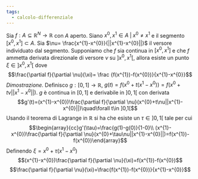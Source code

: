 ```yaml
---
tags:
  - calcolo-differenziale
---
```

Sia $f:A\subseteq\mathbb{R}^{N}\rightarrow\mathbb{R}$ con $A$ aperto. Siano $x^{0}, x^{1}\in A\;|\; x^{0}\neq x^{1}$ e il segmento $[x^{0},x^{1}]\subset A$. Sia $\nu= \frac{x^{1}-x^{0}}{||x^{1}-x^{0}||}$ il versore individuato dal segmento. Supponiamo che $f$ sia continua in $[x^{0}, x^{1}]$ e che $f$ ammetta derivata direzionale di versore $\nu$ su $]x^{0},x^{1}[$, allora esiste un punto $\xi\in]x^{0},x^{1}[$ dove
$$\frac{\partial f}{\partial \nu}(\xi)= \frac {f(x^{1})-f(x^{0})}{x^{1}-x^{0}}$$
*Dimostrazione.* Definisco $g:[0,1]\rightarrow\mathbb{R}$, $g(t)=f(x^{0}+t(x^{1}-x^{0}))=f(x^{0}+t\nu||x^{1}-x^{0}||)$.
$g$ è continua in $[0,1]$ e derivabile in $]0,1[$ con derivata
$$g'(t)=(x^{1}-x^{0})\frac{\partial f}{\partial \nu}(x^{0}+t\nu||x^{1}-x^{0}||)\quad\forall t\in ]0,1[$$
Usando il teorema di Lagrange in $\mathbb{R}$ si ha che esiste un $\tau\in]0,1[$ tale per cui
$$\begin{array}{cc}g'(\tau)=\frac{g(1)-g(0)}{1-0}\\
(x^{1}-x^{0})\frac{\partial f}{\partial \nu}(x^{0}+\tau\nu||x^{1}-x^{0}||)=f(x^{1})-f(x^{0})\end{array}$$
Definendo $\xi=x^{0}+\tau(x^{1}-x^{0})$
$$(x^{1}-x^{0})\frac{\partial f}{\partial \nu}(\xi)=f(x^{1})-f(x^{0})$$
$$\frac{\partial f}{\partial \nu}(\xi)=\frac{f(x^{1})-f(x^{0})}{x^{1}-x^{0}}$$
